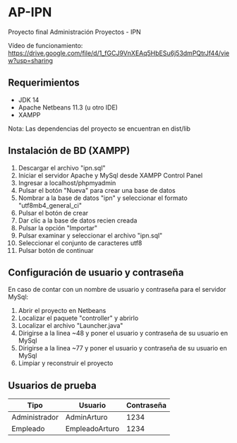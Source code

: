 # AP-IPN
Proyecto final Administración Proyectos - IPN

Vídeo de funcionamiento: https://drive.google.com/file/d/1_fGCJ9VnXEAq5HbESu6j53dmPQtrJf44/view?usp=sharing

## Requerimientos
- JDK 14
- Apache Netbeans 11.3 (u otro IDE)
- XAMPP

Nota: Las dependencias del proyecto se encuentran en dist/lib

## Instalación de BD (XAMPP)

1. Descargar el archivo "ipn.sql"
2. Iniciar el servidor Apache y MySql desde XAMPP Control Panel
3. Ingresar a localhost/phpmyadmin
4. Pulsar el botón "Nueva" para crear una base de datos
5. Nombrar a la base de datos "ipn" y seleccionar el formato "utf8mb4_general_ci"
6. Pulsar el botón de crear
7. Dar clic a la base de datos recien creada
8. Pulsar la opción "Importar"
9. Pulsar examinar y seleccionar el archivo "ipn.sql"
10. Seleccionar el conjunto de caracteres utf8
11. Pulsar botón de continuar

## Configuración de usuario y contraseña

En caso de contar con un nombre de usuario y contraseña para el servidor MySql:

1. Abrir el proyecto en Netbeans
2. Localizar el paquete "controller" y abrirlo
3. Localizar el archivo "Launcher.java"
4. Dirigirse a la linea ~48 y poner el usuario y contraseña de su usuario en MySql
5. Dirigirse a la linea ~77 y poner el usuario y contraseña de su usuario en MySql
6. Limpiar y reconstruir el proyecto

## Usuarios de prueba

|Tipo|Usuario|Contraseña|
|----|-------|----------|
|Administrador|AdminArturo|1234|
|Empleado|EmpleadoArturo|1234|
